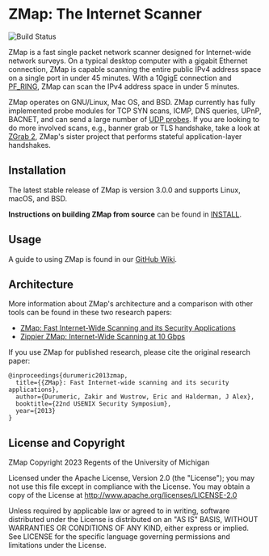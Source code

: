 ZMap: The Internet Scanner
==========================

![Build Status](https://github.com/zmap/zmap/actions/workflows/cmake.yml/badge.svg)

ZMap is a fast single packet network scanner designed for Internet-wide network
surveys. On a typical desktop computer with a gigabit Ethernet connection, ZMap
is capable scanning the entire public IPv4 address space on a single port in 
under 45 minutes. With a 10gigE connection and [PF_RING](http://www.ntop.org/products/packet-capture/pf_ring/),
ZMap can scan the IPv4 address space in under 5 minutes.

ZMap operates on GNU/Linux, Mac OS, and BSD. ZMap currently has fully implemented
probe modules for TCP SYN scans, ICMP, DNS queries, UPnP, BACNET, and can send a
large number of [UDP probes](https://github.com/zmap/zmap/blob/master/examples/udp-probes/README).
If you are looking to do more involved scans, e.g., banner grab or TLS handshake, 
take a look at [ZGrab 2](https://github.com/zmap/zgrab2), ZMap's sister project that performs stateful application-layer handshakes.

Installation
------------

The latest stable release of ZMap is version 3.0.0 and supports Linux, macOS, and
BSD.

**Instructions on building ZMap from source** can be found in [INSTALL](INSTALL.md).

Usage
-----

A guide to using ZMap is found in our [GitHub Wiki](https://github.com/zmap/zmap/wiki).

Architecture
------------

More information about ZMap's architecture and a comparison with other tools can be found in these two research papers:

 * [ZMap: Fast Internet-Wide Scanning and its Security Applications](https://zmap.io/paper.pdf)
 * [Zippier ZMap: Internet-Wide Scanning at 10 Gbps](https://jhalderm.com/pub/papers/zmap10gig-woot14.pdf)

If you use ZMap for published research, please cite the original research paper:

```
@inproceedings{durumeric2013zmap,
  title={{ZMap}: Fast Internet-wide scanning and its security applications},
  author={Durumeric, Zakir and Wustrow, Eric and Halderman, J Alex},
  booktitle={22nd USENIX Security Symposium},
  year={2013}
}
```

License and Copyright
---------------------

ZMap Copyright 2023 Regents of the University of Michigan

Licensed under the Apache License, Version 2.0 (the "License"); you may not use
this file except in compliance with the License. You may obtain a copy of the
License at http://www.apache.org/licenses/LICENSE-2.0

Unless required by applicable law or agreed to in writing, software distributed
under the License is distributed on an "AS IS" BASIS, WITHOUT WARRANTIES OR
CONDITIONS OF ANY KIND, either express or implied. See LICENSE for the specific
language governing permissions and limitations under the License.
